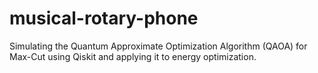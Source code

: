 # musical-rotary-phone
Simulating the Quantum Approximate Optimization Algorithm (QAOA) for Max-Cut using Qiskit and applying it to energy optimization.
